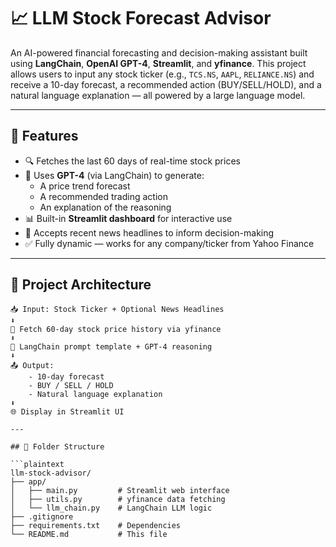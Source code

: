 # 📈 LLM Stock Forecast Advisor

An AI-powered financial forecasting and decision-making assistant built using **LangChain**, **OpenAI GPT-4**, **Streamlit**, and **yfinance**. This project allows users to input any stock ticker (e.g., `TCS.NS`, `AAPL`, `RELIANCE.NS`) and receive a 10-day forecast, a recommended action (BUY/SELL/HOLD), and a natural language explanation — all powered by a large language model.

---

## 🚀 Features

- 🔍 Fetches the last 60 days of real-time stock prices
- 🤖 Uses **GPT-4** (via LangChain) to generate:
  - A price trend forecast
  - A recommended trading action
  - An explanation of the reasoning
- 📊 Built-in **Streamlit dashboard** for interactive use
- 📰 Accepts recent news headlines to inform decision-making
- ✅ Fully dynamic — works for any company/ticker from Yahoo Finance

---

## 🧠 Project Architecture

```plaintext
📥 Input: Stock Ticker + Optional News Headlines
⬇
📡 Fetch 60-day stock price history via yfinance
⬇
🧠 LangChain prompt template + GPT-4 reasoning
⬇
📤 Output:
    - 10-day forecast
    - BUY / SELL / HOLD
    - Natural language explanation
⬇
🌐 Display in Streamlit UI

---

## 📁 Folder Structure

```plaintext
llm-stock-advisor/
├── app/
│   ├── main.py         # Streamlit web interface
│   ├── utils.py        # yfinance data fetching
│   └── llm_chain.py    # LangChain LLM logic
├── .gitignore
├── requirements.txt    # Dependencies
└── README.md           # This file
